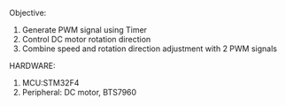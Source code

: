 Objective:
1. Generate PWM signal using Timer
2. Control DC motor rotation direction
3. Combine speed and rotation direction adjustment with 2 PWM signals

HARDWARE:
1. MCU:STM32F4
2. Peripheral: DC motor, BTS7960

